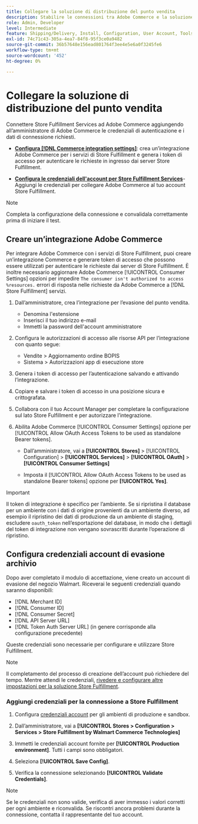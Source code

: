 ```yaml
---
title: Collegare la soluzione di distribuzione del punto vendita
description: Stabilire le connessioni tra Adobe Commerce e la soluzione di Store Fulfillment. Crea e autorizza un’integrazione Adobe Commerce e aggiungi le credenziali dell’account Store Fulfillment alla configurazione del servizio Adobe Commerce.
role: Admin, Developer
level: Intermediate
feature: Shipping/Delivery, Install, Configuration, User Account, Tools and External Services
exl-id: 74c71c43-305a-4ea7-84f8-95f3ce0a9482
source-git-commit: 36b57648e156ead801764f3ee4e5e6a0f3245fe6
workflow-type: tm+mt
source-wordcount: '452'
ht-degree: 0%

---
```


# Collegare la soluzione di distribuzione del punto vendita

Connettere Store Fulfillment Services ad Adobe Commerce aggiungendo all’amministratore di Adobe Commerce le credenziali di autenticazione e i dati di connessione richiesti.

- **[Configura [!DNL Commerce integration settings]](#create-an-adobe-commerce-integration)**: crea un’integrazione Adobe Commerce per i servizi di Store Fulfillment e genera i token di accesso per autenticare le richieste in ingresso dai server Store Fulfillment.

- **[Configura le credenziali dell&#39;account per Store Fulfillment Services](#configure-store-fulfillment-account-credentials)**-Aggiungi le credenziali per collegare Adobe Commerce al tuo account Store Fulfillment.

>[!NOTE]
>
>Completa la configurazione della connessione e convalidala correttamente prima di iniziare il test.

## Creare un’integrazione Adobe Commerce

Per integrare Adobe Commerce con i servizi di Store Fulfillment, puoi creare un’integrazione Commerce e generare token di accesso che possono essere utilizzati per autenticare le richieste dai server di Store Fulfillment. È inoltre necessario aggiornare Adobe Commerce [!UICONTROL Consumer Settings] opzioni per impedire `The consumer isn't authorized to access %resources.` errori di risposta nelle richieste da Adobe Commerce a [!DNL Store Fulfillment] servizi.

1. Dall’amministratore, crea l’integrazione per l’evasione del punto vendita.

   - Denomina l&#39;estensione
   - Inserisci il tuo indirizzo e-mail
   - Immetti la password dell&#39;account amministratore

1. Configura le autorizzazioni di accesso alle risorse API per l’integrazione con quanto segue:

   - Vendite > Aggiornamento ordine BOPIS
   - Sistema > Autorizzazioni app di esecuzione store

1. Genera i token di accesso per l’autenticazione salvando e attivando l’integrazione.

1. Copiare e salvare i token di accesso in una posizione sicura e crittografata.

1. Collabora con il tuo Account Manager per completare la configurazione sul lato Store Fulfillment e per autorizzare l’integrazione.

1. Abilita Adobe Commerce [!UICONTROL Consumer Settings] opzione per [!UICONTROL Allow OAuth Access Tokens to be used as standalone Bearer tokens].

   - Dall’amministratore, vai a **[!UICONTROL Stores]** >  [!UICONTROL Configuration] > **[!UICONTROL Services]** >  **[!UICONTROL OAuth]** > **[!UICONTROL Consumer Settings]**

   - Imposta il [!UICONTROL Allow OAuth Access Tokens to be used as standalone Bearer tokens] opzione per **[!UICONTROL Yes]**.

>[!IMPORTANT]
>
> Il token di integrazione è specifico per l’ambiente. Se si ripristina il database per un ambiente con i dati di origine provenienti da un ambiente diverso, ad esempio il ripristino dei dati di produzione da un ambiente di staging, escludere `oauth_token` nell’esportazione del database, in modo che i dettagli del token di integrazione non vengano sovrascritti durante l’operazione di ripristino.


## Configura credenziali account di evasione archivio

Dopo aver completato il modulo di accettazione, viene creato un account di evasione del negozio Walmart. Riceverai le seguenti credenziali quando saranno disponibili:

- [!DNL Merchant ID]
- [!DNL Consumer ID]
- [!DNL Consumer Secret]
- [!DNL API Server URL]
- [!DNL Token Auth Server URL] (in genere corrisponde alla configurazione precedente)

Queste credenziali sono necessarie per configurare e utilizzare Store Fulfillment.

>[!NOTE]
>
>Il completamento del processo di creazione dell’account può richiedere del tempo. Mentre attendi le credenziali, [rivedere e configurare altre impostazioni per la soluzione Store Fulfillment](service-config-settings-overview.md).

### Aggiungi credenziali per la connessione a Store Fulfillment

1. Configura [credenziali account](enable-general.md) per gli ambienti di produzione e sandbox.

1. Dall’amministratore, vai a **[!UICONTROL Stores > Configuration > Services > Store Fulfillment by Walmart Commerce Technologies]**

1. Immetti le credenziali account fornite per **[!UICONTROL Production environment]**. Tutti i campi sono obbligatori.

1. Seleziona **[!UICONTROL Save Config]**.

1. Verifica la connessione selezionando **[!UICONTROL Validate Credentials]**.

>[!NOTE]
>
>Se le credenziali non sono valide, verifica di aver immesso i valori corretti per ogni ambiente e riconvalida. Se riscontri ancora problemi durante la connessione, contatta il rappresentante del tuo account.
